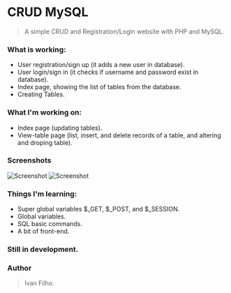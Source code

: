 # CRUD MySQL
> A simple CRUD and Registration/Login website with PHP and MySQL.

### What is working:
* User registration/sign up (it adds a new user in database).
* User login/sign in (it checks if username and password exist in database).
* Index page, showing the list of tables from the database.
* Creating Tables.

### What I'm working on:
* Index page (updating tables).
* View-table page (list, insert, and delete records of a table, and altering and droping table).

### Screenshots
![Screenshot](https://i.postimg.cc/pXHmQXnF/Screenshot-from-2019-02-18-12-16-46.png)
![Screenshot](https://i.postimg.cc/KcLKgg4b/Screenshot-from-2019-02-18-12-17-13.png)


### Things I'm learning:
* Super global variables $_GET, $_POST, and $_SESSION.
* Global variables.
* SQL basic commands.
* A bit of front-end.

### Still in development.

### Author
> Ivan Filho.
